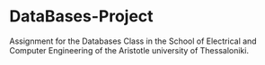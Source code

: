 # DataBases-Project
Assignment for the Databases Class in the School of Electrical and Computer Engineering of the Aristotle university of Thessaloniki.
